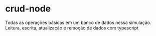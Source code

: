 # crud-node
Todas as operações básicas em um banco de dados nessa simulação. Leitura, escrita, atualização e remoção de dados com typescript
